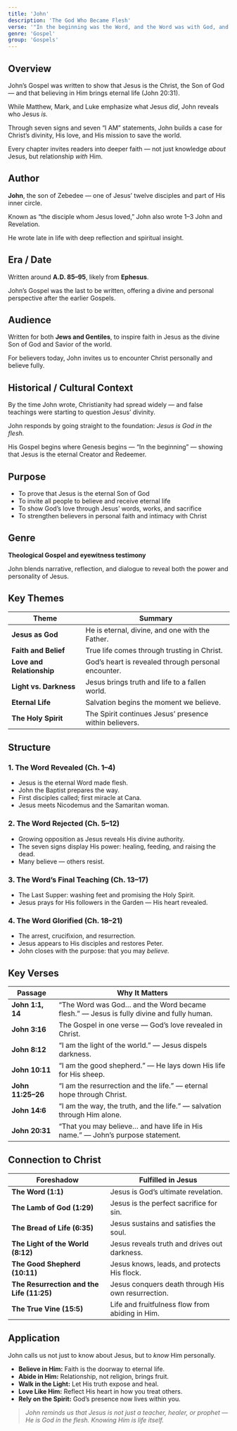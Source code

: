 ```yaml
---
title: 'John'
description: 'The God Who Became Flesh'
verse: '"In the beginning was the Word, and the Word was with God, and the Word was God." — John 1:1'
genre: 'Gospel'
group: 'Gospels'
---
```


## Overview

John’s Gospel was written to show that Jesus is the Christ, the Son of God — and that believing in Him brings eternal life (John 20:31).

While Matthew, Mark, and Luke emphasize what Jesus *did*, John reveals who Jesus *is.*

Through seven signs and seven “I AM” statements, John builds a case for Christ’s divinity, His love, and His mission to save the world.

Every chapter invites readers into deeper faith — not just knowledge *about* Jesus, but relationship *with* Him.

## Author

**John**, the son of Zebedee — one of Jesus’ twelve disciples and part of His inner circle.

Known as “the disciple whom Jesus loved,” John also wrote 1–3 John and Revelation.

He wrote late in life with deep reflection and spiritual insight.

## Era / Date

Written around **A.D. 85–95**, likely from **Ephesus**.

John’s Gospel was the last to be written, offering a divine and personal perspective after the earlier Gospels.

## Audience

Written for both **Jews and Gentiles**, to inspire faith in Jesus as the divine Son of God and Savior of the world.

For believers today, John invites us to encounter Christ personally and believe fully.

## Historical / Cultural Context

By the time John wrote, Christianity had spread widely — and false teachings were starting to question Jesus’ divinity.

John responds by going straight to the foundation: *Jesus is God in the flesh.*

His Gospel begins where Genesis begins — “In the beginning” — showing that Jesus is the eternal Creator and Redeemer.

## Purpose
- To prove that Jesus is the eternal Son of God
- To invite all people to believe and receive eternal life
- To show God’s love through Jesus’ words, works, and sacrifice
- To strengthen believers in personal faith and intimacy with Christ


## Genre

**Theological Gospel and eyewitness testimony**

John blends narrative, reflection, and dialogue to reveal both the power and personality of Jesus.

## Key Themes


| Theme | Summary |
|-------|----------|
| **Jesus as God** | He is eternal, divine, and one with the Father. |
| **Faith and Belief** | True life comes through trusting in Christ. |
| **Love and Relationship** | God’s heart is revealed through personal encounter. |
| **Light vs. Darkness** | Jesus brings truth and life to a fallen world. |
| **Eternal Life** | Salvation begins the moment we believe. |
| **The Holy Spirit** | The Spirit continues Jesus’ presence within believers. |

## Structure


### 1. The Word Revealed (Ch. 1–4)
- Jesus is the eternal Word made flesh.
- John the Baptist prepares the way.
- First disciples called; first miracle at Cana.
- Jesus meets Nicodemus and the Samaritan woman.


### 2. The Word Rejected (Ch. 5–12)
- Growing opposition as Jesus reveals His divine authority.
- The seven signs display His power: healing, feeding, and raising the dead.
- Many believe — others resist.


### 3. The Word’s Final Teaching (Ch. 13–17)
- The Last Supper: washing feet and promising the Holy Spirit.
- Jesus prays for His followers in the Garden — His heart revealed.


### 4. The Word Glorified (Ch. 18–21)
- The arrest, crucifixion, and resurrection.
- Jesus appears to His disciples and restores Peter.
- John closes with the purpose: that you may *believe.*


## Key Verses


| Passage | Why It Matters |
|----------|----------------|
| **John 1:1, 14** | “The Word was God… and the Word became flesh.” — Jesus is fully divine and fully human. |
| **John 3:16** | The Gospel in one verse — God’s love revealed in Christ. |
| **John 8:12** | “I am the light of the world.” — Jesus dispels darkness. |
| **John 10:11** | “I am the good shepherd.” — He lays down His life for His sheep. |
| **John 11:25–26** | “I am the resurrection and the life.” — eternal hope through Christ. |
| **John 14:6** | “I am the way, the truth, and the life.” — salvation through Him alone. |
| **John 20:31** | “That you may believe… and have life in His name.” — John’s purpose statement. |

## Connection to Christ


| Foreshadow | Fulfilled in Jesus |
|-------------|-------------------|
| **The Word (1:1)** | Jesus is God’s ultimate revelation. |
| **The Lamb of God (1:29)** | Jesus is the perfect sacrifice for sin. |
| **The Bread of Life (6:35)** | Jesus sustains and satisfies the soul. |
| **The Light of the World (8:12)** | Jesus reveals truth and drives out darkness. |
| **The Good Shepherd (10:11)** | Jesus knows, leads, and protects His flock. |
| **The Resurrection and the Life (11:25)** | Jesus conquers death through His own resurrection. |
| **The True Vine (15:5)** | Life and fruitfulness flow from abiding in Him. |

## Application

John calls us not just to know about Jesus, but to *know* Him personally.
- **Believe in Him:** Faith is the doorway to eternal life.
- **Abide in Him:** Relationship, not religion, brings fruit.
- **Walk in the Light:** Let His truth expose and heal.
- **Love Like Him:** Reflect His heart in how you treat others.
- **Rely on the Spirit:** God’s presence now lives within you.


> *John reminds us that Jesus is not just a teacher, healer, or prophet — He is God in the flesh. Knowing Him is life itself.*

